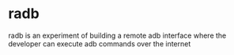 # radb
radb is an experiment of building a remote adb interface where the developer can execute adb commands over the internet
